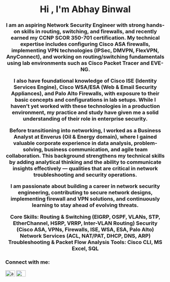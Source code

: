 <h1 align="center">Hi , I'm Abhay Binwal</h1>
<h3 align="center">I am an aspiring Network Security Engineer with strong hands-on skills in routing, switching, and firewalls, and recently earned my CCNP SCOR 350-701 certification. My technical expertise includes configuring Cisco ASA firewalls, implementing VPN technologies (IPSec, DMVPN, FlexVPN, AnyConnect), and working on routing/switching fundamentals using lab environments such as Cisco Packet Tracer and EVE-NG.

I also have foundational knowledge of Cisco ISE (Identity Services Engine), Cisco WSA/ESA (Web & Email Security Appliances), and Palo Alto Firewalls, with exposure to their basic concepts and configurations in lab setups. While I haven’t yet worked with these technologies in a production environment, my practice and study have given me a solid understanding of their role in enterprise security.

Before transitioning into networking, I worked as a Business Analyst at Enverus (Oil & Energy domain), where I gained valuable corporate experience in data analysis, problem-solving, business communication, and agile team collaboration. This background strengthens my technical skills by adding analytical thinking and the ability to communicate insights effectively — qualities that are critical in network troubleshooting and security operations.

I am passionate about building a career in network security engineering, contributing to secure network designs, implementing firewall and VPN solutions, and continuously learning to stay ahead of evolving threats.

Core Skills:
Routing & Switching (EIGRP, OSPF, VLANs, STP, EtherChannel, HSRP, VRRP, Inter-VLAN Routing)
Security (Cisco ASA, VPNs, Firewalls, ISE, WSA, ESA, Palo Alto)
Network Services (ACL, NAT/PAT, DHCP, DNS, ARP)
Troubleshooting & Packet Flow Analysis
Tools: Cisco CLI, MS Excel, SQL
</h3>

<h3 align="left">Connect with me:</h3>
<p align="left">
<a href="https://twitter.com/abhaybinwal" target="blank"><img align="center" src="https://raw.githubusercontent.com/rahuldkjain/github-profile-readme-generator/master/src/images/icons/Social/twitter.svg" alt="abhaybinwal" height="20" width="30" /></a>
<a href="https://www.linkedin.com/in/abhaybinwal/" target="blank"><img align="center" src="https://github.com/abhaybinwal/abhaybinwal" height="20" width="30" /></a>
</p>
